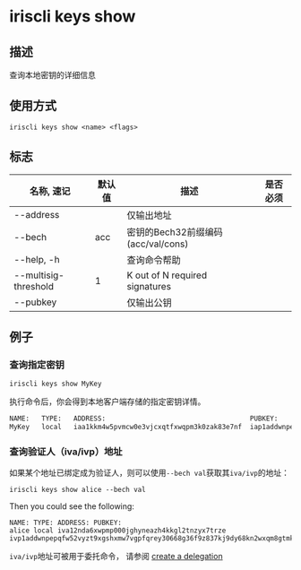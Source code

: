 # iriscli keys show

## 描述

查询本地密钥的详细信息

## 使用方式

```
iriscli keys show <name> <flags>
```

## 标志

| 名称, 速记            | 默认值             | 描述                                                           | 是否必须  |
| -------------------- | ----------------- | -------------------------------------------------------------- | -------- |
| --address            |                   | 仅输出地址                                                      |          |
| --bech               | acc               | 密钥的Bech32前缀编码 (acc/val/cons)                     |          |
| --help, -h           |                   | 查询命令帮助                                                    |          |
| --multisig-threshold | 1                 | K out of N required signatures                          |          |
| --pubkey             |                   | 仅输出公钥                                                      |          |

## 例子

### 查询指定密钥

```shell
iriscli keys show MyKey
```

执行命令后，你会得到本地客户端存储的指定密钥详情。

```txt
NAME:	TYPE:	ADDRESS:						            PUBKEY:
MyKey	local	iaa1kkm4w5pvmcw0e3vjcxqtfxwqpm3k0zak83e7nf	iap1addwnpepq0gsl90v9dgac3r9hzgz53ul5ml5ynq89ax9x8qs5jgv5z5vyssskzc7exa
```

### 查询验证人（iva/ivp）地址

如果某个地址已绑定成为验证人，则可以使用`--bech val`获取其`iva/ivp`的地址： 

```$xslt
iriscli keys show alice --bech val
```

Then you could see the following:
```$xslt
NAME: TYPE: ADDRESS: PUBKEY:
alice local iva12nda6xwpmp000jghyneazh4kkgl2tnzyx7trze ivp1addwnpepqfw52vyzt9xgshxmw7vgpfqrey30668g36f9z837kj9dy68kn2wxqm8gtmk
```

`iva/ivp`地址可被用于委托命令， 请参阅 [create a delegation](../stake/delegate.md)
